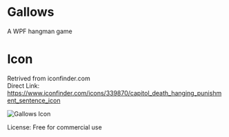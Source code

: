 # Gallows
A WPF hangman game 

# Icon 
Retrived from iconfinder.com  
Direct Link: https://www.iconfinder.com/icons/339870/capitol_death_hanging_punishment_sentence_icon 

![Gallows Icon](https://cdn2.iconfinder.com/data/icons/nasty/60/hanging_death_sentence_capitol_punishment-128.png "Gallows Icon") 

License: Free for commercial use
